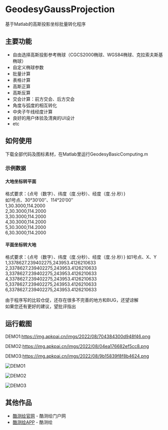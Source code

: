 # GeodesyGaussProjection
基于Matlab的高斯投影坐标批量转化程序
## 主要功能
* 自由选择高斯投影参考椭球（CGCS2000椭球、WGS84椭球、克拉索夫斯基椭球）
* 自定义椭球参数
* 批量计算
* 表格计算
* 高斯正算
* 高斯反算
* 交会计算：前方交会、后方交会
* 角度与弧度的相互转化
* 中央子午线经度计算
* 良好的用户体验及清爽的UI设计
* etc
## 如何使用
 
下载全部代码及图标素材，在Matlab里运行GeodesyBasicComputing.m    
### 示例数据
#### 大地坐标转平面
格式要求：{点号（数字）、纬度（度.分秒）、经度（度.分.秒）}  
如1号点、30°30′00″、114°20′00″  
1,30.3000,114.2000  
2,30.3000,114.2000  
3,30.3000,114.2000  
4,30.3000,114.2000  
5,30.3000,114.2000  
6,30.3000,114.2000  
#### 平面坐标转大地
格式要求：{点号（数字）、纬度（度.分秒）、经度（度.分.秒）}
如1号点、X、Y  
1,3378627.239402275,243953.4126210633  
2,3378627.239402275,243953.4126210633  
3,3378627.239402275,243953.4126210633  
4,3378627.239402275,243953.4126210633  
5,3378627.239402275,243953.4126210633  
6,3378627.239402275,243953.4126210633  

由于程序写的比较仓促，还存在很多不完善的地方和BUG，还望谅解    
如果您还有更好的建议，望批评指出
## 运行截图
 DEMO1:https://img.apkpai.cn/imgs/2022/08/704384300d948f46.png  
 
 DEMO2:https://img.apkpai.cn/imgs/2022/08/04ea176682ef5cc8.png  
 
 DEMO3:https://img.apkpai.cn/imgs/2022/08/9b15839f8f8b4624.png  
 
![DEMO1](https://img.apkpai.cn/imgs/2022/08/704384300d948f46.png)  

![DEMO2](https://img.apkpai.cn/imgs/2022/08/04ea176682ef5cc8.png)  

![DEMO3](https://img.apkpai.cn/imgs/2022/08/9b15839f8f8b4624.png)  

 
## 其他作品
 
* [酷测绘官网](https://www.kucehui.com) - 酷测绘门户网
* [酷测绘APP](https://www.coolapk.com/apk/292226) - 酷测绘
